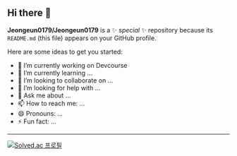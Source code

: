 ## Hi there 👋

**Jeongeun0179/Jeongeun0179** is a ✨ _special_ ✨ repository because its `README.md` (this file) appears on your GitHub profile.

Here are some ideas to get you started:

- 🔭 I’m currently working on Devcourse
- 🌱 I’m currently learning ...
- 👯 I’m looking to collaborate on ...
- 🤔 I’m looking for help with ...
- 💬 Ask me about ...
- 📫 How to reach me: ...
- 😄 Pronouns: ...
- ⚡ Fun fact: ...

---
[![Solved.ac
프로필](http://mazassumnida.wtf/api/generate_badge?boj=Jeongeun)](https://solved.ac/{handle})
